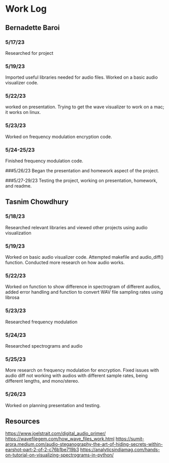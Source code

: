 # Work Log

## Bernadette Baroi

### 5/17/23

Researched for project

### 5/19/23

Imported useful libraries needed for audio files. Worked on a basic audio visualizer code.

### 5/22/23
worked on presentation. Trying to get the wave visualizer to work on a mac; it works on linux.

### 5/23/23
Worked on frequency modulation encryption code.

### 5/24-25/23
Finished frequency modulation code.

###5/26/23
Began the presentation and homework aspect of the project.

###5/27-29/23
Testing the project, working on presentation, homework, and readme. 


## Tasnim Chowdhury

### 5/18/23

Researched relevant libraries and viewed other projects using audio visualization

### 5/19/23

Worked on basic audio visualizer code. Attempted makefile and audio_diff() function.
Conducted more research on how audio works.

### 5/22/23

Worked on function to show difference in spectrogram of different audios, added error handling
and function to convert WAV file sampling rates using librosa

### 5/23/23

Researched frequency modulation

### 5/24/23

Researched spectrograms and audio

### 5/25/23

More research on frequency modulation for encryption. Fixed issues with audio diff not working with audios with different sample rates, being different lengths, and mono/stereo.

### 5/26/23

Worked on planning presentation and testing.

## Resources
https://www.joelstrait.com/digital_audio_primer/
https://wavefilegem.com/how_wave_files_work.html
https://sumit-arora.medium.com/audio-steganography-the-art-of-hiding-secrets-within-earshot-part-2-of-2-c76b1be719b3
https://analyticsindiamag.com/hands-on-tutorial-on-visualizing-spectrograms-in-python/
